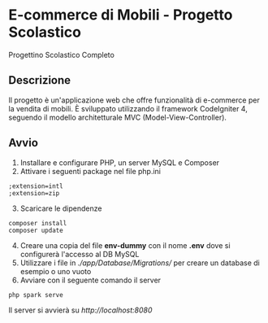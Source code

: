 # E-commerce di Mobili - Progetto Scolastico

Progettino Scolastico Completo

## Descrizione

Il progetto è un'applicazione web che offre funzionalità di e-commerce per la vendita di mobili. È sviluppato utilizzando il framework CodeIgniter 4, seguendo il modello architetturale MVC (Model-View-Controller).

## Avvio
1. Installare e configurare PHP, un server MySQL e Composer
2. Attivare i seguenti package nel file php.ini
```
;extension=intl
;extension=zip
```
3. Scaricare le dipendenze
```
composer install
composer update
```
4. Creare una copia del file **env-dummy** con il nome **.env** dove si configurerà l'accesso al DB MySQL
5. Utilizzare i file in *./app/Database/Migrations/* per creare un database di esempio o uno vuoto
6. Avviare con il seguente comando il server 
```
php spark serve
```

Il server si avvierà su *http://localhost:8080*